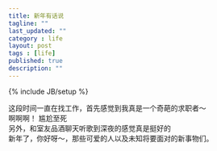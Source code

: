 ```yaml
---
title: 新年有话说
tagline: ""
last_updated: ""
category : life
layout: post
tags : [life]
published: true
description: ""
---
```

{% include JB/setup %}

这段时间一直在找工作，首先感觉到我真是一个奇葩的求职者～  
啊啊啊！ 尴尬至死  
另外，和室友品酒聊天听歌到深夜的感觉真是挺好的    
新年了，你好呀～，那些可爱的人以及未知将要面对的新事物们。  

